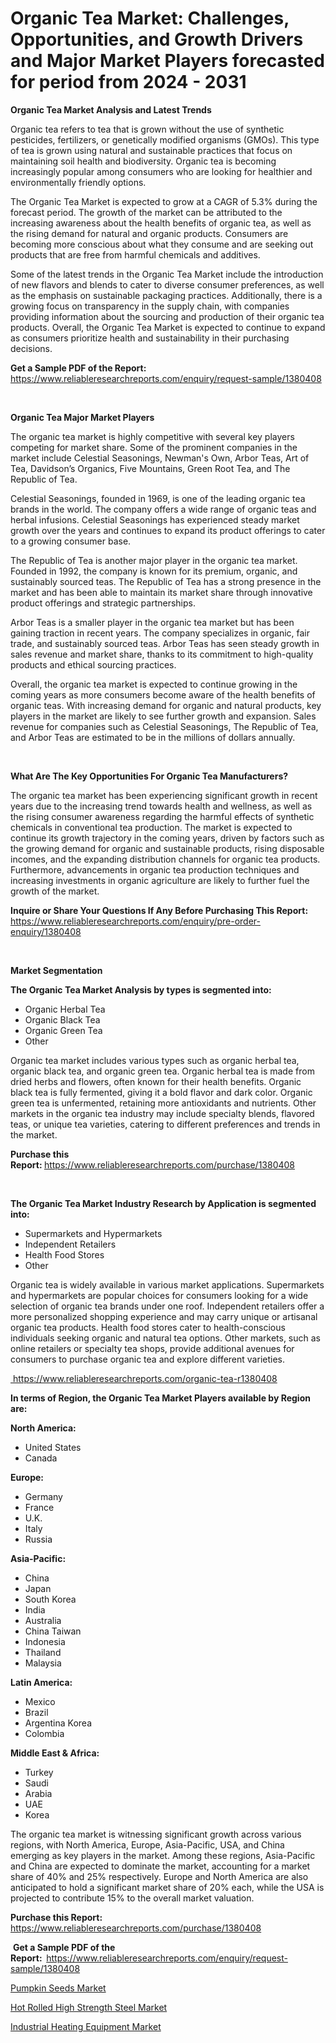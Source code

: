 <p><h1>Organic Tea Market: Challenges, Opportunities, and Growth Drivers and Major Market Players forecasted for period from 2024 - 2031</h1></p><p><strong>Organic Tea Market Analysis and Latest Trends</strong></p>
<p><p>Organic tea refers to tea that is grown without the use of synthetic pesticides, fertilizers, or genetically modified organisms (GMOs). This type of tea is grown using natural and sustainable practices that focus on maintaining soil health and biodiversity. Organic tea is becoming increasingly popular among consumers who are looking for healthier and environmentally friendly options.</p><p>The Organic Tea Market is expected to grow at a CAGR of 5.3% during the forecast period. The growth of the market can be attributed to the increasing awareness about the health benefits of organic tea, as well as the rising demand for natural and organic products. Consumers are becoming more conscious about what they consume and are seeking out products that are free from harmful chemicals and additives.</p><p>Some of the latest trends in the Organic Tea Market include the introduction of new flavors and blends to cater to diverse consumer preferences, as well as the emphasis on sustainable packaging practices. Additionally, there is a growing focus on transparency in the supply chain, with companies providing information about the sourcing and production of their organic tea products. Overall, the Organic Tea Market is expected to continue to expand as consumers prioritize health and sustainability in their purchasing decisions.</p></p>
<p><strong>Get a Sample PDF of the Report:&nbsp;</strong> <a href="https://www.reliableresearchreports.com/enquiry/request-sample/1380408">https://www.reliableresearchreports.com/enquiry/request-sample/1380408</a></p>
<p>&nbsp;</p>
<p><strong>Organic Tea Major Market Players</strong></p>
<p><p>The organic tea market is highly competitive with several key players competing for market share. Some of the prominent companies in the market include Celestial Seasonings, Newman's Own, Arbor Teas, Art of Tea, Davidson’s Organics, Five Mountains, Green Root Tea, and The Republic of Tea.</p><p>Celestial Seasonings, founded in 1969, is one of the leading organic tea brands in the world. The company offers a wide range of organic teas and herbal infusions. Celestial Seasonings has experienced steady market growth over the years and continues to expand its product offerings to cater to a growing consumer base.</p><p>The Republic of Tea is another major player in the organic tea market. Founded in 1992, the company is known for its premium, organic, and sustainably sourced teas. The Republic of Tea has a strong presence in the market and has been able to maintain its market share through innovative product offerings and strategic partnerships.</p><p>Arbor Teas is a smaller player in the organic tea market but has been gaining traction in recent years. The company specializes in organic, fair trade, and sustainably sourced teas. Arbor Teas has seen steady growth in sales revenue and market share, thanks to its commitment to high-quality products and ethical sourcing practices.</p><p>Overall, the organic tea market is expected to continue growing in the coming years as more consumers become aware of the health benefits of organic teas. With increasing demand for organic and natural products, key players in the market are likely to see further growth and expansion. Sales revenue for companies such as Celestial Seasonings, The Republic of Tea, and Arbor Teas are estimated to be in the millions of dollars annually.</p></p>
<p>&nbsp;</p>
<p><strong>What Are The Key Opportunities For Organic Tea Manufacturers?</strong></p>
<p><p>The organic tea market has been experiencing significant growth in recent years due to the increasing trend towards health and wellness, as well as the rising consumer awareness regarding the harmful effects of synthetic chemicals in conventional tea production. The market is expected to continue its growth trajectory in the coming years, driven by factors such as the growing demand for organic and sustainable products, rising disposable incomes, and the expanding distribution channels for organic tea products. Furthermore, advancements in organic tea production techniques and increasing investments in organic agriculture are likely to further fuel the growth of the market.</p></p>
<p><strong>Inquire or Share Your Questions If Any Before Purchasing This Report:</strong> <a href="https://www.reliableresearchreports.com/enquiry/pre-order-enquiry/1380408">https://www.reliableresearchreports.com/enquiry/pre-order-enquiry/1380408</a></p>
<p>&nbsp;</p>
<p><strong>Market Segmentation</strong></p>
<p><strong>The Organic Tea Market Analysis by types is segmented into:</strong></p>
<p><ul><li>Organic Herbal Tea</li><li>Organic Black Tea</li><li>Organic Green Tea</li><li>Other</li></ul></p>
<p><p>Organic tea market includes various types such as organic herbal tea, organic black tea, and organic green tea. Organic herbal tea is made from dried herbs and flowers, often known for their health benefits. Organic black tea is fully fermented, giving it a bold flavor and dark color. Organic green tea is unfermented, retaining more antioxidants and nutrients. Other markets in the organic tea industry may include specialty blends, flavored teas, or unique tea varieties, catering to different preferences and trends in the market.</p></p>
<p><strong>Purchase this Report:&nbsp;</strong><a href="https://www.reliableresearchreports.com/purchase/1380408">https://www.reliableresearchreports.com/purchase/1380408</a></p>
<p>&nbsp;</p>
<p><strong>The Organic Tea Market Industry Research by Application is segmented into:</strong></p>
<p><ul><li>Supermarkets and Hypermarkets</li><li>Independent Retailers</li><li>Health Food Stores</li><li>Other</li></ul></p>
<p><p>Organic tea is widely available in various market applications. Supermarkets and hypermarkets are popular choices for consumers looking for a wide selection of organic tea brands under one roof. Independent retailers offer a more personalized shopping experience and may carry unique or artisanal organic tea products. Health food stores cater to health-conscious individuals seeking organic and natural tea options. Other markets, such as online retailers or specialty tea shops, provide additional avenues for consumers to purchase organic tea and explore different varieties.</p></p>
<p><a href="https://www.reliableresearchreports.com/organic-tea-r1380408">&nbsp;https://www.reliableresearchreports.com/organic-tea-r1380408</a></p>
<p><strong>In terms of Region, the Organic Tea Market Players available by Region are:</strong></p>
<p>
    <p> <strong> North America: </strong>
        <ul>
            <li>United States</li>
            <li>Canada</li>
        </ul>
        </p> 
    <p> <strong> Europe: </strong>
        <ul>
            <li>Germany</li>
            <li>France</li>
            <li>U.K.</li>
            <li>Italy</li>
            <li>Russia</li>
        </ul>
        </p> 
    <p> <strong> Asia-Pacific: </strong>
        <ul>
            <li>China</li>
            <li>Japan</li>
            <li>South Korea</li>
            <li>India</li>
            <li>Australia</li>
            <li>China Taiwan</li>
            <li>Indonesia</li>
            <li>Thailand</li>
            <li>Malaysia</li>
        </ul>
        </p> 
    <p> <strong> Latin America: </strong>
        <ul>
            <li>Mexico</li>
            <li>Brazil</li>
            <li>Argentina Korea</li>
            <li>Colombia</li>
        </ul>
        </p> 
    <p> <strong> Middle East & Africa: </strong>
        <ul>
            <li>Turkey</li>
            <li>Saudi</li>
            <li>Arabia</li>
            <li>UAE</li>
            <li>Korea</li>
        </ul>
    </p>
    </p>
<p><p>The organic tea market is witnessing significant growth across various regions, with North America, Europe, Asia-Pacific, USA, and China emerging as key players in the market. Among these regions, Asia-Pacific and China are expected to dominate the market, accounting for a market share of 40% and 25% respectively. Europe and North America are also anticipated to hold a significant market share of 20% each, while the USA is projected to contribute 15% to the overall market valuation.</p></p>
<p><strong>Purchase this Report: </strong><a href="https://www.reliableresearchreports.com/purchase/1380408">https://www.reliableresearchreports.com/purchase/1380408</a></p>
<p>&nbsp;<strong>Get a Sample PDF of the Report:&nbsp;&nbsp;</strong><a href="https://www.reliableresearchreports.com/enquiry/request-sample/1380408">https://www.reliableresearchreports.com/enquiry/request-sample/1380408</a></p>
<p><strong></strong></p>
<p><p><a href="https://github.com/FassouRP/Market-Research-Report-List-4/blob/main/pumpkin-seeds-market.md">Pumpkin Seeds Market</a></p><p><a href="https://faithful-glue-af3.notion.site/Hot-Rolled-High-Strength-Steel-Market-Provides-a-Comprehensive-Analysis-Including-a-Macro-Overview-o-3bdea7223ad64d6e868062353e06e196">Hot Rolled High Strength Steel Market</a></p><p><a href="https://view.publitas.com/reportprime-1/insights-into-industrial-heating-equipment-market-size-analysing-market-share-trends-and-growth-from-2024-to-2031/">Industrial Heating Equipment Market</a></p></p>